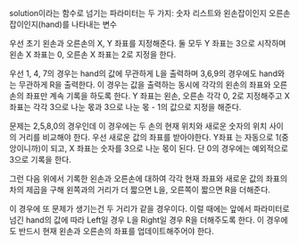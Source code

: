 solution이라는 함수로 넘기는 파라미터는 두 가지: 숫자 리스트와 왼손잡이인지 오른손잡이인지(hand)를 나타내는 변수

우선 초기 왼손과 오른손의 X, Y 좌표를 지정해준다. 둘 모두 Y 좌표는 3으로 시작하며 왼손 X 좌표는 0, 오른손 X 좌표는 2로 지정을 한다.

우선 1, 4, 7의 경우는 hand의 값에 무관하게 L을 출력하며 3,6,9의 경우에도 hand와는 무관하게 R을 출력한다.
이 경우는 값을 출력하는 동시에 각각의 왼손의 좌표와 오른손의 좌표만 계속 기록을 하도록 한다. Y 좌표는 왼손, 오른손 각각 0, 2로 지정해주고 X 좌표는 각각 3으로 나눈 몫과 3으로 나눈 몫 - 1의 값으로 지정을 해준다.

문제는 2,5,8,0의 경우인데 이 경우에는 두 손의 현재 위치와 새로운 숫자의 위치 사이의 거리를 비교해야 한다.
우선 새로운 값의 좌표를 받아야한다. Y좌표 는 자동으로 1(중앙이니까)이 되고, X 좌표는
숫자를 3으로 나눈 몫이 된다. 단 0의 경우에는 예외적으로 3으로 기록을 한다.

그런 다음 위에서 기록한 왼손과 오른손에 대하여 각각 현재 좌표와 새로운 값의 좌표의 차의 제곱을 구해 왼쪽과의 거리가 더 짧으면 L을, 오른쪽이 짧으면 R을 더해준다. 

이 경우에 또 문제가 생기는건 두 거리가 같을 경우이다. 이럴 때에는 앞에서 파라미터로 넘긴 hand의 값에 따라 Left일 경우 L을 Right일 경우 R을 더해주도록 한다. 이 경우에도 반드시 현재 왼손과 오른손의 좌표를 업데이트해주어야 한다.